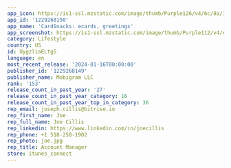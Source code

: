 ```yaml
---
app_icon: https://is1-ssl.mzstatic.com/image/thumb/Purple126/v4/6c/8a/14/6c8a143a-eb19-47c9-d540-1d3cb5240209/AppIcon-0-1x_U007emarketing-0-7-0-0-85-220-0.png/1024x1024bb.png
app_id: '1229268150'
app_name: 'CardSnacks: ecards, greetings'
app_screenshot: https://is1-ssl.mzstatic.com/image/thumb/Purple112/v4/e4/01/f7/e401f76c-295a-8b34-13d1-a03e0ab73c47/0121e3b7-c458-4732-a081-4f0632555436_stickersArtboard_1cardsnacks_app_page__U00281_U0029.png/1242x2688bb.png
category: Lifestyle
country: US
id: UygzliaELtg5
language: en
most_recent_release: '2024-01-16T00:00:00'
publisher_id: '1229268149'
publisher_name: Mobigram LLC
rank: '153'
release_count_in_past_year: '27'
release_count_in_past_year_category: 16
release_count_in_past_year_top_in_category: 36
rep_email: joseph.cillis@bitrise.io
rep_first_name: Joe
rep_full_name: Joe Cillis
rep_linkedin: https://www.linkedin.com/in/joecillis
rep_phone: +1 518-258-1902
rep_photo: joe.jpg
rep_title: Account Manager
store: itunes_connect
---
```

